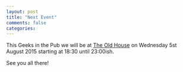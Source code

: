 ```yaml
---
layout: post
title: "Next Event"
comments: false
categories:
---
```

This Geeks in the Pub we will be at [The Old House](http://www.theoldhousesheffield.com/) on Wednesday 5st August 2015 starting at 18:30 until 23:00ish.

See you all there!
